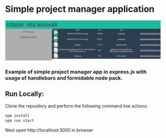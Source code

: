 # Simple project manager application

<p align="center">
    <img src="./static/img/ss1.png">
</p>

### Example of simple project manager app in express.js with usage of handlebars and formidable node pack.

## Run Locally:

Clone the repository and perform the following command line actions:

```bash
npm install
npm run start
```
Next open http://localhost:3000 in browser
